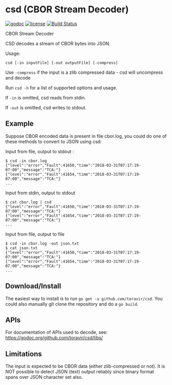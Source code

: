 # csd (CBOR Stream Decoder)

[![godoc](http://img.shields.io/badge/godoc-reference-blue.svg?style=flat)](https://godoc.org/github.com/toravir/csd/libs/) [![license](http://img.shields.io/badge/license-MIT-red.svg?style=flat)](https://raw.githubusercontent.com/toravir/csd/master/LICENSE) [![Build Status](https://travis-ci.org/toravir/csd.svg?branch=master)](https://travis-ci.org/toravir/csd)

CBOR Stream Decoder

CSD decodes a stream of CBOR bytes into JSON.

Usage:

    csd [-in inputFile] [-out outputFile] [-compress]

Use `-compress` if the input is a zlib compressed data - csd will uncompress and decode

Run `csd -h` for a list of supported options and usage.

If `-in` is omitted, csd reads from stdin.

If `-out` is omitted, csd writes to stdout.


## Example

Suppose CBOR encoded data is present in file cbor.log, you could do one of 
these methods to convert to JSON using csd:

Input from file, output to stdout :

    $ csd -in cbor.log
    {"level":"error","Fault":41650,"time":"2018-03-31T07:17:19-07:00","message":"TCA:"}
    {"level":"error","Fault":41654,"time":"2018-03-31T07:17:19-07:00","message":"TCA:"}
    ...


Input from stdin, output to stdout

    $ cat cbor.log | csd 
    {"level":"error","Fault":41650,"time":"2018-03-31T07:17:19-07:00","message":"TCA:"}
    {"level":"error","Fault":41654,"time":"2018-03-31T07:17:19-07:00","message":"TCA:"}
    ...


Input from file, output to file

    $ csd -in cbor.log -out json.txt
    $ cat json.txt
    {"level":"error","Fault":41650,"time":"2018-03-31T07:17:19-07:00","message":"TCA:"}
    {"level":"error","Fault":41654,"time":"2018-03-31T07:17:19-07:00","message":"TCA:"}
    ...


## Download/Install

The easiest way to install is to run `go get -u github.com/toravir/csd`. You could also manually
git clone the repository and do a `go build`.


## APIs

For documentation of APIs used to decode, see: https://godoc.org/github.com/toravir/csd/libs/

## Limitations

The input is expected to be CBOR data (either zlib-compressed or not). It is NOT possible to
detect JSON (text) output reliably since binary format spans over JSON character set also.

